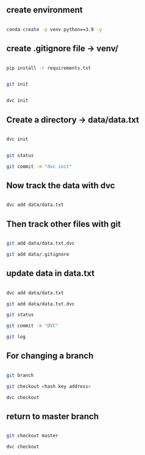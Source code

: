 ## create environment

```bash

conda create -p venv python==3.9 -y
```

## create .gitignore file -> venv/

```bash

pip install -r requirements.txt
```

```bash

git init
```

```bash

dvc init
```


## Create a directory -> data/data.txt

```bash

dvc init
```

```bash

git status

git commit -m "dvc init"
```

## Now track the data with dvc
```bash

dvc add data/data.txt
```

## Then track other files with git 

```bash

git add data/data.txt.dvc

git add data/.gitignore
```

## update data in data.txt

```bash

dvc add data/data.txt

git add data/data.txt.dvc

git status

git commit -m "DVC"

git log
```

## For changing a branch

```bash

git branch

git checkout <hash key address>

dvc checkout
```

## return to master branch
```bash

git checkout master

dvc checkout
```